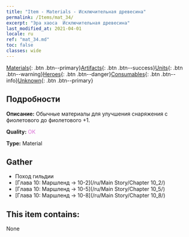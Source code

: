 ```yaml
---
title: "Item - Materials - Исключительная древесина"
permalink: /Items/mat_34/
excerpt: "Эра хаоса  Исключительная древесина"
last_modified_at: 2021-04-01
locale: ru
ref: "mat_34.md"
toc: false
classes: wide
---
```

 [Materials](/ru/Items/){: .btn .btn--primary}[Artifacts](/ru/Items/Artifacts/){: .btn .btn--success}[Units](/ru/Items/Units/){: .btn .btn--warning}[Heroes](/ru/Items/Heroes/){: .btn .btn--danger}[Consumables](/ru/Items/Consumables/){: .btn .btn--info}[Unknown](/ru/Items/Unknown/){: .btn .btn--primary}

## Подробности
 **Описание:** Обычные материалы для улучшения снаряжения c фиолетового до фиолетового +1.

 **Quality:** <span style="color: #DA70D6">OK</span>

 **Type:** Material

## Gather

*    Поход гильдии 
*    [Глава 10: Маршленд -> 10-2](/ru/Main Story/Chapter 10_2/) 
*    [Глава 10: Маршленд -> 10-5](/ru/Main Story/Chapter 10_5/) 
*    [Глава 10: Маршленд -> 10-8](/ru/Main Story/Chapter 10_8/) 

## This item contains:

  None

